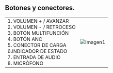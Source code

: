 ## Botones y conectores.

|  |  |
|:-------|:-------|
|1.	VOLUMEN + / AVANZAR <br> 2.	VOLUMEN - / RETROCESO <br> 3.	 BOTÓN MULTIFUNCIÓN <br> 4. BOTÓN ANC <br> 5.	CONECTOR DE CARGA <br> 6.INDICADOR DE ESTADO  <br> 7. ENTRADA DE AUDIO	 <br> 8.	MICRÓFONO|![Imagen1](http://static.energysistem.com/images/manuals/42483/58737bb9c1e86.jpg)|
